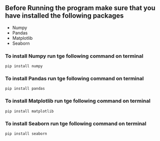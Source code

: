 ## Before Running the program make sure that you have installed the following packages
- Numpy
- Pandas
- Matplotlib
- Seaborn

### To install Numpy run tge following command on terminal
```
pip install numpy
```

### To install Pandas run tge following command on terminal
```
pip install pandas
```

### To install Matplotlib run tge following command on terminal
```
pip install matplotlib
```

### To install Seaborn run tge following command on terminal
```
pip install seaborn
```


